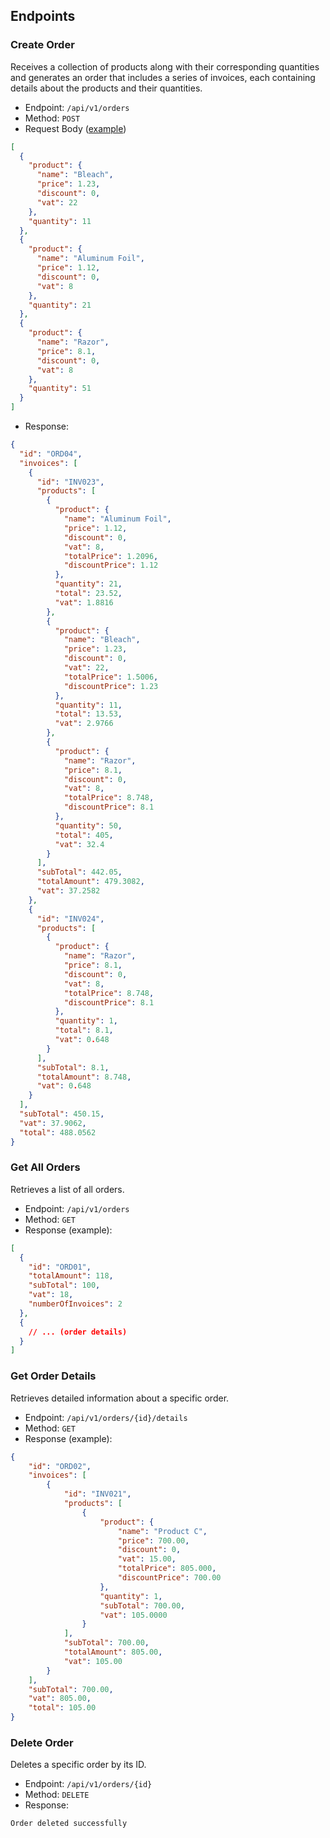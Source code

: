 ## Endpoints
### Create Order
Receives a collection of products along with their corresponding 
quantities and generates an order that includes a series of 
invoices, each containing details about the products and their 
quantities.

* Endpoint: `/api/v1/orders`
* Method: `POST`
* Request Body ([example](src/main/resources/data.json))
```json
[
  {
    "product": {
      "name": "Bleach",
      "price": 1.23,
      "discount": 0,
      "vat": 22
    },
    "quantity": 11
  },
  {
    "product": {
      "name": "Aluminum Foil",
      "price": 1.12,
      "discount": 0,
      "vat": 8
    },
    "quantity": 21
  },
  {
    "product": {
      "name": "Razor",
      "price": 8.1,
      "discount": 0,
      "vat": 8
    },
    "quantity": 51
  }
]
```
* Response:
```json
{
  "id": "ORD04",
  "invoices": [
    {
      "id": "INV023",
      "products": [
        {
          "product": {
            "name": "Aluminum Foil",
            "price": 1.12,
            "discount": 0,
            "vat": 8,
            "totalPrice": 1.2096,
            "discountPrice": 1.12
          },
          "quantity": 21,
          "total": 23.52,
          "vat": 1.8816
        },
        {
          "product": {
            "name": "Bleach",
            "price": 1.23,
            "discount": 0,
            "vat": 22,
            "totalPrice": 1.5006,
            "discountPrice": 1.23
          },
          "quantity": 11,
          "total": 13.53,
          "vat": 2.9766
        },
        {
          "product": {
            "name": "Razor",
            "price": 8.1,
            "discount": 0,
            "vat": 8,
            "totalPrice": 8.748,
            "discountPrice": 8.1
          },
          "quantity": 50,
          "total": 405,
          "vat": 32.4
        }
      ],
      "subTotal": 442.05,
      "totalAmount": 479.3082,
      "vat": 37.2582
    },
    {
      "id": "INV024",
      "products": [
        {
          "product": {
            "name": "Razor",
            "price": 8.1,
            "discount": 0,
            "vat": 8,
            "totalPrice": 8.748,
            "discountPrice": 8.1
          },
          "quantity": 1,
          "total": 8.1,
          "vat": 0.648
        }
      ],
      "subTotal": 8.1,
      "totalAmount": 8.748,
      "vat": 0.648
    }
  ],
  "subTotal": 450.15,
  "vat": 37.9062,
  "total": 488.0562
}
```

### Get All Orders
Retrieves a list of all orders.

* Endpoint: `/api/v1/orders`
* Method: `GET`
* Response (example):
```json
[
  {
    "id": "ORD01",
    "totalAmount": 118,
    "subTotal": 100,
    "vat": 18,
    "numberOfInvoices": 2
  },
  {
    // ... (order details)
  }
]

```

### Get Order Details
Retrieves detailed information about a specific order.

* Endpoint: `/api/v1/orders/{id}/details`
* Method: `GET`
* Response (example):
```json
{
    "id": "ORD02",
    "invoices": [
        {
            "id": "INV021",
            "products": [
                {
                    "product": {
                        "name": "Product C",
                        "price": 700.00,
                        "discount": 0,
                        "vat": 15.00,
                        "totalPrice": 805.000,
                        "discountPrice": 700.00
                    },
                    "quantity": 1,
                    "subTotal": 700.00,
                    "vat": 105.0000
                }
            ],
            "subTotal": 700.00,
            "totalAmount": 805.00,
            "vat": 105.00
        }
    ],
    "subTotal": 700.00,
    "vat": 805.00,
    "total": 105.00
}
```

### Delete Order
Deletes a specific order by its ID.

* Endpoint: `/api/v1/orders/{id}`
* Method: `DELETE`
* Response:
```
Order deleted successfully
```
